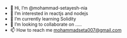 - 👋 Hi, I’m @mohammad-setayesh-nia
- 👀 I’m interested in reactjs and nodejs
- 🌱 I’m currently learning Solidity
- 💞️ I’m looking to collaborate on .....
- 📫 How to reach me mohammadseta007@gmail.com

<!---
mohammad-setayesh-nia/mohammad-setayesh-nia is a ✨ special ✨ repository because its `README.md` (this file) appears on your GitHub profile.
You can click the Preview link to take a look at your changes.
--->
